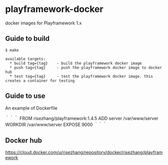 # playframework-docker

docker images for Playframework 1.x 

## Guide to build

```
$ make

available targets:
  * build tag={tag}    - build the playframework docker image
  * push tag={tag}     - push the playframework docker image to docker hub
  * test tag={tag}     - test the playframework docker image. this creates a container for testing
```

## Guide to use

An example of Dockerfile

｀｀｀
FROM risezhang/playframework:1.4.5
ADD server /var/www/server
WORKDIR /var/www/server
EXPOSE 9000
｀｀｀

## Docker hub

https://cloud.docker.com/u/risezhang/repository/docker/risezhang/playframework